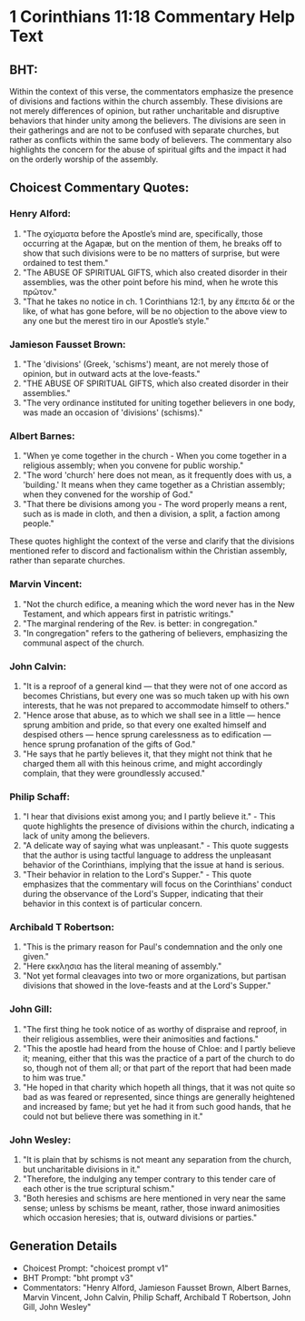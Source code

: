 # 1 Corinthians 11:18 Commentary Help Text

## BHT:
Within the context of this verse, the commentators emphasize the presence of divisions and factions within the church assembly. These divisions are not merely differences of opinion, but rather uncharitable and disruptive behaviors that hinder unity among the believers. The divisions are seen in their gatherings and are not to be confused with separate churches, but rather as conflicts within the same body of believers. The commentary also highlights the concern for the abuse of spiritual gifts and the impact it had on the orderly worship of the assembly.

## Choicest Commentary Quotes:
### Henry Alford:
1. "The σχίσματα before the Apostle’s mind are, specifically, those occurring at the Agapæ, but on the mention of them, he breaks off to show that such divisions were to be no matters of surprise, but were ordained to test them."
2. "The ABUSE OF SPIRITUAL GIFTS, which also created disorder in their assemblies, was the other point before his mind, when he wrote this πρῶτον."
3. "That he takes no notice in ch. 1 Corinthians 12:1, by any ἔπειτα δέ or the like, of what has gone before, will be no objection to the above view to any one but the merest tiro in our Apostle’s style."

### Jamieson Fausset Brown:
1. "The 'divisions' (Greek, 'schisms') meant, are not merely those of opinion, but in outward acts at the love-feasts."
2. "THE ABUSE OF SPIRITUAL GIFTS, which also created disorder in their assemblies."
3. "The very ordinance instituted for uniting together believers in one body, was made an occasion of 'divisions' (schisms)."

### Albert Barnes:
1. "When ye come together in the church - When you come together in a religious assembly; when you convene for public worship."
2. "The word 'church' here does not mean, as it frequently does with us, a 'building.' It means when they came together as a Christian assembly; when they convened for the worship of God."
3. "That there be divisions among you - The word properly means a rent, such as is made in cloth, and then a division, a split, a faction among people."

These quotes highlight the context of the verse and clarify that the divisions mentioned refer to discord and factionalism within the Christian assembly, rather than separate churches.

### Marvin Vincent:
1. "Not the church edifice, a meaning which the word never has in the New Testament, and which appears first in patristic writings."
2. "The marginal rendering of the Rev. is better: in congregation."
3. "In congregation" refers to the gathering of believers, emphasizing the communal aspect of the church.

### John Calvin:
1. "It is a reproof of a general kind — that they were not of one accord as becomes Christians, but every one was so much taken up with his own interests, that he was not prepared to accommodate himself to others."
2. "Hence arose that abuse, as to which we shall see in a little — hence sprung ambition and pride, so that every one exalted himself and despised others — hence sprung carelessness as to edification — hence sprung profanation of the gifts of God."
3. "He says that he partly believes it, that they might not think that he charged them all with this heinous crime, and might accordingly complain, that they were groundlessly accused."

### Philip Schaff:
1. "I hear that divisions exist among you; and I partly believe it." - This quote highlights the presence of divisions within the church, indicating a lack of unity among the believers.
2. "A delicate way of saying what was unpleasant." - This quote suggests that the author is using tactful language to address the unpleasant behavior of the Corinthians, implying that the issue at hand is serious.
3. "Their behavior in relation to the Lord's Supper." - This quote emphasizes that the commentary will focus on the Corinthians' conduct during the observance of the Lord's Supper, indicating that their behavior in this context is of particular concern.

### Archibald T Robertson:
1. "This is the primary reason for Paul's condemnation and the only one given." 
2. "Here εκκλησια has the literal meaning of assembly." 
3. "Not yet formal cleavages into two or more organizations, but partisan divisions that showed in the love-feasts and at the Lord's Supper."

### John Gill:
1. "The first thing he took notice of as worthy of dispraise and reproof, in their religious assemblies, were their animosities and factions."
2. "This the apostle had heard from the house of Chloe: and I partly believe it; meaning, either that this was the practice of a part of the church to do so, though not of them all; or that part of the report that had been made to him was true."
3. "He hoped in that charity which hopeth all things, that it was not quite so bad as was feared or represented, since things are generally heightened and increased by fame; but yet he had it from such good hands, that he could not but believe there was something in it."

### John Wesley:
1. "It is plain that by schisms is not meant any separation from the church, but uncharitable divisions in it."
2. "Therefore, the indulging any temper contrary to this tender care of each other is the true scriptural schism."
3. "Both heresies and schisms are here mentioned in very near the same sense; unless by schisms be meant, rather, those inward animosities which occasion heresies; that is, outward divisions or parties."


## Generation Details
- Choicest Prompt: "choicest prompt v1"
- BHT Prompt: "bht prompt v3"
- Commentators: "Henry Alford, Jamieson Fausset Brown, Albert Barnes, Marvin Vincent, John Calvin, Philip Schaff, Archibald T Robertson, John Gill, John Wesley"
